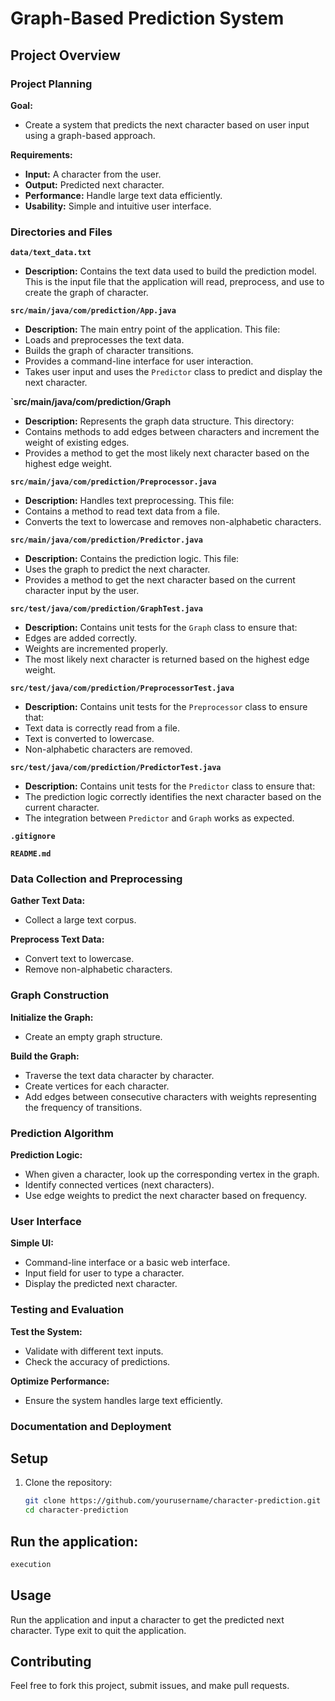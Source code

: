 # Graph-Based Prediction System

## Project Overview

### Project Planning

**Goal:**
- Create a system that predicts the next character based on user input using a graph-based approach.

**Requirements:**
- **Input:** A character from the user.
- **Output:** Predicted next character.
- **Performance:** Handle large text data efficiently.
- **Usability:** Simple and intuitive user interface.
  

### Directories and Files

**`data/text_data.txt`**
  - **Description:** Contains the text data used to build the prediction model. This is the input file that the application will read, preprocess, and use to create the graph of character.

**`src/main/java/com/prediction/App.java`**
  - **Description:** The main entry point of the application. This file:
  - Loads and preprocesses the text data.
  - Builds the graph of character transitions.
  - Provides a command-line interface for user interaction.
  - Takes user input and uses the `Predictor` class to predict and display the next character.

**`src/main/java/com/prediction/Graph**
  - **Description:** Represents the graph data structure. This directory:
  - Contains methods to add edges between characters and increment the weight of existing edges.
  - Provides a method to get the most likely next character based on the highest edge weight.

**`src/main/java/com/prediction/Preprocessor.java`**
  - **Description:** Handles text preprocessing. This file:
  - Contains a method to read text data from a file.
  - Converts the text to lowercase and removes non-alphabetic characters.

**`src/main/java/com/prediction/Predictor.java`**
  - **Description:** Contains the prediction logic. This file:
  - Uses the graph to predict the next character.
  - Provides a method to get the next character based on the current character input by the user.

**`src/test/java/com/prediction/GraphTest.java`**
  - **Description:** Contains unit tests for the `Graph` class to ensure that:
  - Edges are added correctly.
  - Weights are incremented properly.
  - The most likely next character is returned based on the highest edge weight.

**`src/test/java/com/prediction/PreprocessorTest.java`**
  - **Description:** Contains unit tests for the `Preprocessor` class to ensure that:
  - Text data is correctly read from a file.
  - Text is converted to lowercase.
  - Non-alphabetic characters are removed.

**`src/test/java/com/prediction/PredictorTest.java`**
  - **Description:** Contains unit tests for the `Predictor` class to ensure that:
  - The prediction logic correctly identifies the next character based on the current character.
  - The integration between `Predictor` and `Graph` works as expected.

**`.gitignore`**

**`README.md`**

### Data Collection and Preprocessing

**Gather Text Data:**
- Collect a large text corpus.

**Preprocess Text Data:**
- Convert text to lowercase.
- Remove non-alphabetic characters.

### Graph Construction

**Initialize the Graph:**
- Create an empty graph structure.

**Build the Graph:**
- Traverse the text data character by character.
- Create vertices for each character.
- Add edges between consecutive characters with weights representing the frequency of transitions.

### Prediction Algorithm

**Prediction Logic:**
- When given a character, look up the corresponding vertex in the graph.
- Identify connected vertices (next characters).
- Use edge weights to predict the next character based on frequency.

### User Interface

**Simple UI:**
- Command-line interface or a basic web interface.
- Input field for user to type a character.
- Display the predicted next character.

### Testing and Evaluation

**Test the System:**
- Validate with different text inputs.
- Check the accuracy of predictions.

**Optimize Performance:**
- Ensure the system handles large text efficiently.

### Documentation and Deployment


## Setup

1. Clone the repository:
   ```sh
   git clone https://github.com/yourusername/character-prediction.git
   cd character-prediction
   ```
## Run the application:
   ```sh
  execution
  ```

## Usage
  Run the application and input a character to get the predicted next character.
  Type exit to quit the application.

## Contributing
  Feel free to fork this project, submit issues, and make pull requests.
